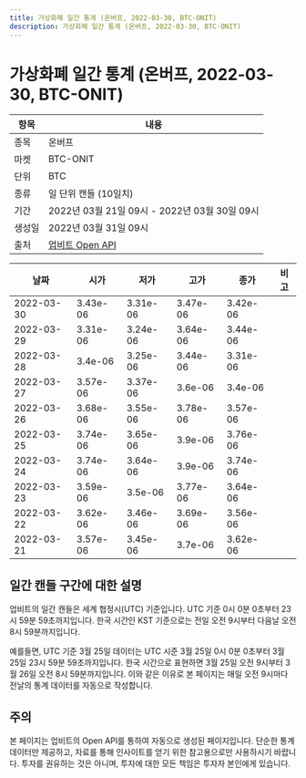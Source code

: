 ```yaml
---
title: 가상화폐 일간 통계 (온버프, 2022-03-30, BTC-ONIT)
description: 가상화폐 일간 통계 (온버프, 2022-03-30, BTC-ONIT)
---
```



가상화폐 일간 통계 (온버프, 2022-03-30, BTC-ONIT)
===

|항목|내용|
|--|--|
|종목|온버프|
|마켓|BTC-ONIT|
|단위|BTC|
|종류|일 단위 캔들 (10일치)|
|기간|2022년 03월 21일 09시 - 2022년 03월 30일 09시|
|생성일|2022년 03월 31일 09시|
|출처|[업비트 Open API](https://docs.upbit.com)|


|날짜|시가|저가|고가|종가|비고|
|--|--|--|--|--|--|
|2022-03-30|3.43e-06|3.31e-06|3.47e-06|3.42e-06|    |
|2022-03-29|3.31e-06|3.24e-06|3.64e-06|3.44e-06|    |
|2022-03-28|3.4e-06|3.25e-06|3.44e-06|3.31e-06|    |
|2022-03-27|3.57e-06|3.37e-06|3.6e-06|3.4e-06|    |
|2022-03-26|3.68e-06|3.55e-06|3.78e-06|3.57e-06|    |
|2022-03-25|3.74e-06|3.65e-06|3.9e-06|3.76e-06|    |
|2022-03-24|3.74e-06|3.64e-06|3.9e-06|3.74e-06|    |
|2022-03-23|3.59e-06|3.5e-06|3.77e-06|3.64e-06|    |
|2022-03-22|3.62e-06|3.46e-06|3.69e-06|3.56e-06|    |
|2022-03-21|3.57e-06|3.45e-06|3.7e-06|3.62e-06|    |


일간 캔들 구간에 대한 설명
---


업비트의 일간 캔들은 세계 협정시(UTC) 기준입니다. 
UTC 기준 0시 0분 0초부터 23시 59분 59초까지입니다. 
한국 시간인 KST 기준으로는 전일 오전 9시부터 다음날 오전 8시 59분까지입니다. 


예를들면, UTC 기준 3월 25일 데이터는 UTC 시준 3월 25일 0시 0분 0초부터 3월 25일 23시 59분 59초까지입니다. 
한국 시간으로 표현하면 3월 25일 오전 9시부터 3월 26일 오전 8시 59분까지입니다. 
이와 같은 이유로 본 페이지는 매일 오전 9시마다 전날의 통계 데이터를 자동으로 작성합니다. 


주의
---


본 페이지는 업비트의 Open API를 통하여 자동으로 생성된 페이지입니다. 
단순한 통계 데이터만 제공하고, 자료를 통해 인사이트를 얻기 위한 참고용으로만 사용하시기 바랍니다. 
투자를 권유하는 것은 아니며, 투자에 대한 모든 책임은 투자자 본인에게 있습니다. 
